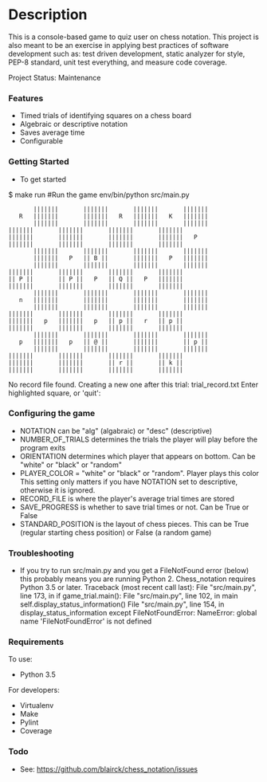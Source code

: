 # Description #

This is a console-based game to quiz user on chess notation. This project is
also meant to be an exercise in applying best practices of software
development such as: test driven development, static analyzer for
style, PEP-8 standard, unit test everything, and measure code coverage.

Project Status: Maintenance

### Features ###

* Timed trials of identifying squares on a chess board
* Algebraic or descriptive notation
* Saves average time
* Configurable

### Getting Started ###

* To get started

$ make run
#Run the game
env/bin/python src/main.py

```
       |||||||       |||||||       |||||||       |||||||
   R   |||||||       |||||||   R   |||||||   K   |||||||
       |||||||       |||||||       |||||||       |||||||
|||||||       |||||||       |||||||       |||||||       
|||||||       |||||||       |||||||       |||||||   P   
|||||||       |||||||       |||||||       |||||||       
       |||||||       |||||||       |||||||       |||||||
       |||||||   P   || B ||       |||||||   P   |||||||
       |||||||       |||||||       |||||||       |||||||
|||||||       |||||||       |||||||       |||||||       
|| P ||       || P ||   P   || Q ||   P   |||||||       
|||||||       |||||||       |||||||       |||||||       
       |||||||       |||||||       |||||||       |||||||
   n   |||||||       |||||||       |||||||       |||||||
       |||||||       |||||||       |||||||       |||||||
|||||||       |||||||       |||||||       |||||||       
|||||||   p   |||||||   p   || p ||   r   || p ||       
|||||||       |||||||       |||||||       |||||||       
       |||||||       |||||||       |||||||       |||||||
   p   |||||||   p   || @ ||       |||||||       || p ||
       |||||||       |||||||       |||||||       |||||||
|||||||       |||||||       |||||||       |||||||       
|||||||       |||||||       || r ||       || k ||       
|||||||       |||||||       |||||||       |||||||       
```

No record file found.
Creating a new one after this trial: trial_record.txt
Enter highlighted square, or 'quit': 

### Configuring the game ###
* NOTATION can be "alg" (algabraic) or "desc" (descriptive)
* NUMBER_OF_TRIALS determines the trials the player will play before the
program exits
* ORIENTATION determines which player that appears on bottom. Can be "white" or
"black" or "random"
* PLAYER_COLOR = "white" or "black" or "random". Player plays this color This
setting only matters if you have NOTATION set to descriptive, otherwise it is
ignored.
* RECORD_FILE is where the player's average trial times are stored
* SAVE_PROGRESS is whether to save trial times or not. Can be True or False
* STANDARD_POSITION is the layout of chess pieces. This can be True (regular
starting chess position) or False (a random game)

### Troubleshooting ###

* If you try to run src/main.py and you get a FileNotFound error (below) this probably means you are running Python 2. Chess_notation requires Python 3.5 or
later.
Traceback (most recent call last):
  File "src/main.py", line 173, in <module>
    if game_trial.main():
  File "src/main.py", line 102, in main
    self.display_status_information()
  File "src/main.py", line 154, in display_status_information
    except FileNotFoundError:
NameError: global name 'FileNotFoundError' is not defined

### Requirements ###

To use:
* Python 3.5

For developers:
* Virtualenv
* Make
* Pylint
* Coverage

### Todo ###

* See: https://github.com/blairck/chess_notation/issues
